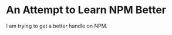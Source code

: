 An Attempt to Learn NPM Better
==============================

I am trying to get a better handle
on NPM.
